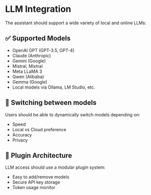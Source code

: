 # LLM Integration

The assistant should support a wide variety of local and online LLMs:

## ✅ Supported Models

- OpenAI GPT (GPT-3.5, GPT-4)
- Claude (Anthropic)
- Gemini (Google)
- Mistral, Mixtral
- Meta LLaMA 3
- Qwen (Alibaba)
- Gemma (Google)
- Local models via Ollama, LM Studio, etc.

## 🔌 Switching between models

Users should be able to dynamically switch models depending on:

- Speed
- Local vs Cloud preference
- Accuracy
- Privacy

## 🧩 Plugin Architecture

LLM access should use a modular plugin system:

- Easy to add/remove models
- Secure API key storage
- Token usage monitor

